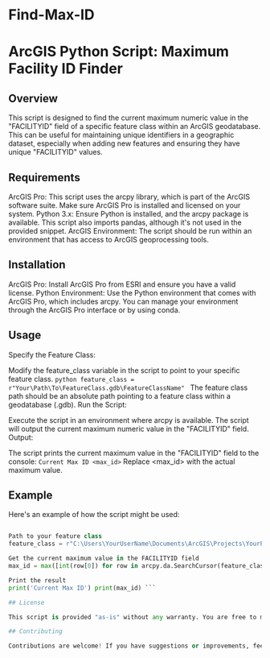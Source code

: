 # Find-Max-ID
# ArcGIS Python Script: Maximum Facility ID Finder

## Overview

This script is designed to find the current maximum numeric value in the "FACILITYID" field of a specific feature class within an ArcGIS geodatabase. This can be useful for maintaining unique identifiers in a geographic dataset, especially when adding new features and ensuring they have unique "FACILITYID" values.

## Requirements

ArcGIS Pro: This script uses the arcpy library, which is part of the ArcGIS software suite. Make sure ArcGIS Pro is installed and licensed on your system.
Python 3.x: Ensure Python is installed, and the arcpy package is available. This script also imports pandas, although it's not used in the provided snippet.
ArcGIS Environment: The script should be run within an environment that has access to ArcGIS geoprocessing tools.
## Installation

ArcGIS Pro: Install ArcGIS Pro from ESRI and ensure you have a valid license.
Python Environment: Use the Python environment that comes with ArcGIS Pro, which includes arcpy. You can manage your environment through the ArcGIS Pro interface or by using conda.
## Usage

Specify the Feature Class:

Modify the feature_class variable in the script to point to your specific feature class. ```python feature_class = r"Your\Path\To\FeatureClass.gdb\FeatureClassName" ```
The feature class path should be an absolute path pointing to a feature class within a geodatabase (.gdb).
Run the Script:

Execute the script in an environment where arcpy is available. The script will output the current maximum numeric value in the "FACILITYID" field.
Output:

The script prints the current maximum value in the "FACILITYID" field to the console: ``` Current Max ID <max_id> ``` Replace <max_id> with the actual maximum value.
## Example

Here's an example of how the script might be used:

```python import arcpy import pandas

Path to your feature class
feature_class = r"C:\Users\YourUserName\Documents\ArcGIS\Projects\YourProject\YourGeodatabase.gdb\YourFeatureClass"

Get the current maximum value in the FACILITYID field
max_id = max([int(row[0]) for row in arcpy.da.SearchCursor(feature_class, "FACILITYID") if row[0] is not None and row[0].isdigit()])

Print the result
print('Current Max ID') print(max_id) ```

## License

This script is provided "as-is" without any warranty. You are free to modify and distribute it as needed. Please ensure you have the appropriate licenses for any software used with this script.

## Contributing

Contributions are welcome! If you have suggestions or improvements, feel free to fork the repository and submit a pull request.